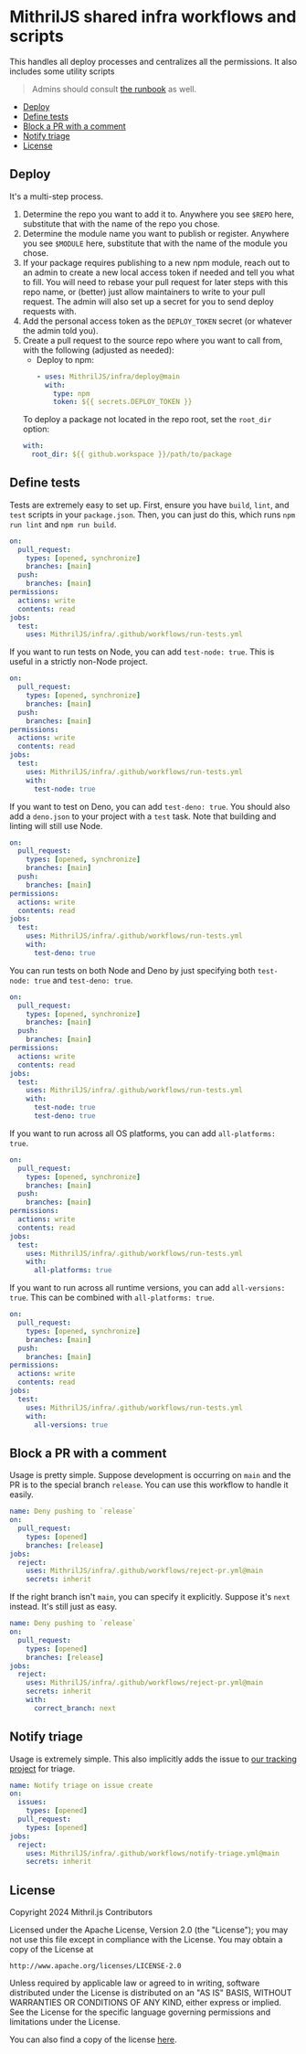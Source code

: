 # MithrilJS shared infra workflows and scripts

This handles all deploy processes and centralizes all the permissions. It also includes some utility scripts

> Admins should consult [the runbook](./RUNBOOK.md) as well.

- [Deploy](#deploy)
- [Define tests](#define-tests)
- [Block a PR with a comment](#block-a-pr-with-a-comment)
- [Notify triage](#notify-triage)
- [License](#license)

## Deploy

It's a multi-step process.

1. Determine the repo you want to add it to. Anywhere you see `$REPO` here, substitute that with the name of the repo you chose.
2. Determine the module name you want to publish or register. Anywhere you see `$MODULE` here, substitute that with the name of the module you chose.
3. If your package requires publishing to a new npm module, reach out to an admin to create a new local access token if needed and tell you what to fill. You will need to rebase your pull request for later steps with this repo name, or (better) just allow maintainers to write to your pull request. The admin will also set up a secret for you to send deploy requests with.
4. Add the personal access token as the `DEPLOY_TOKEN` secret (or whatever the admin told you).
5. Create a pull request to the source repo where you want to call from, with the following (adjusted as needed):
   - Deploy to npm:
     ```yml
     - uses: MithrilJS/infra/deploy@main
       with:
         type: npm
         token: ${{ secrets.DEPLOY_TOKEN }}
     ```
   To deploy a package not located in the repo root, set the `root_dir` option:
   ```yml
   with:
     root_dir: ${{ github.workspace }}/path/to/package
   ```

## Define tests

Tests are extremely easy to set up. First, ensure you have `build`, `lint`, and `test` scripts in your `package.json`. Then, you can just do this, which runs `npm run lint` and `npm run build`.

```yml
on:
  pull_request:
    types: [opened, synchronize]
    branches: [main]
  push:
    branches: [main]
permissions:
  actions: write
  contents: read
jobs:
  test:
    uses: MithrilJS/infra/.github/workflows/run-tests.yml
```

If you want to run tests on Node, you can add `test-node: true`. This is useful in a strictly non-Node project.

```yml
on:
  pull_request:
    types: [opened, synchronize]
    branches: [main]
  push:
    branches: [main]
permissions:
  actions: write
  contents: read
jobs:
  test:
    uses: MithrilJS/infra/.github/workflows/run-tests.yml
    with:
      test-node: true
```

If you want to test on Deno, you can add `test-deno: true`. You should also add a `deno.json` to your project with a `test` task. Note that building and linting will still use Node.

```yml
on:
  pull_request:
    types: [opened, synchronize]
    branches: [main]
  push:
    branches: [main]
permissions:
  actions: write
  contents: read
jobs:
  test:
    uses: MithrilJS/infra/.github/workflows/run-tests.yml
    with:
      test-deno: true
```

You can run tests on both Node and Deno by just specifying both `test-node: true` and `test-deno: true`.

```yml
on:
  pull_request:
    types: [opened, synchronize]
    branches: [main]
  push:
    branches: [main]
permissions:
  actions: write
  contents: read
jobs:
  test:
    uses: MithrilJS/infra/.github/workflows/run-tests.yml
    with:
      test-node: true
      test-deno: true
```

If you want to run across all OS platforms, you can add `all-platforms: true`.

```yml
on:
  pull_request:
    types: [opened, synchronize]
    branches: [main]
  push:
    branches: [main]
permissions:
  actions: write
  contents: read
jobs:
  test:
    uses: MithrilJS/infra/.github/workflows/run-tests.yml
    with:
      all-platforms: true
```

If you want to run across all runtime versions, you can add `all-versions: true`. This can be combined with `all-platforms: true`.

```yml
on:
  pull_request:
    types: [opened, synchronize]
    branches: [main]
  push:
    branches: [main]
permissions:
  actions: write
  contents: read
jobs:
  test:
    uses: MithrilJS/infra/.github/workflows/run-tests.yml
    with:
      all-versions: true
```

## Block a PR with a comment

Usage is pretty simple. Suppose development is occurring on `main` and the PR is to the special branch `release`. You can use this workflow to handle it easily.

```yml
name: Deny pushing to `release`
on:
  pull_request:
    types: [opened]
    branches: [release]
jobs:
  reject:
    uses: MithrilJS/infra/.github/workflows/reject-pr.yml@main
    secrets: inherit
```

If the right branch isn't `main`, you can specify it explicitly. Suppose it's `next` instead. It's still just as easy.

```yml
name: Deny pushing to `release`
on:
  pull_request:
    types: [opened]
    branches: [release]
jobs:
  reject:
    uses: MithrilJS/infra/.github/workflows/reject-pr.yml@main
    secrets: inherit
    with:
      correct_branch: next
```

## Notify triage

Usage is extremely simple. This also implicitly adds the issue to [our tracking project](https://github.com/orgs/MithrilJS/projects/2) for triage.

```yml
name: Notify triage on issue create
on:
  issues:
    types: [opened]
  pull_request:
    types: [opened]
jobs:
  reject:
    uses: MithrilJS/infra/.github/workflows/notify-triage.yml@main
    secrets: inherit
```

## License

Copyright 2024 Mithril.js Contributors

Licensed under the Apache License, Version 2.0 (the "License");
you may not use this file except in compliance with the License.
You may obtain a copy of the License at

    http://www.apache.org/licenses/LICENSE-2.0

Unless required by applicable law or agreed to in writing, software
distributed under the License is distributed on an "AS IS" BASIS,
WITHOUT WARRANTIES OR CONDITIONS OF ANY KIND, either express or implied.
See the License for the specific language governing permissions and
limitations under the License.

You can also find a copy of the license [here](./LICENSE).
